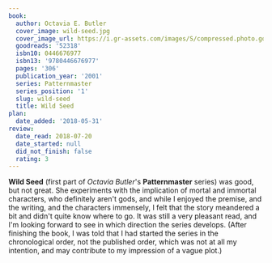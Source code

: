 ```yaml
---
book:
  author: Octavia E. Butler
  cover_image: wild-seed.jpg
  cover_image_url: https://i.gr-assets.com/images/S/compressed.photo.goodreads.com/books/1388462753l/52318.jpg
  goodreads: '52318'
  isbn10: 0446676977
  isbn13: '9780446676977'
  pages: '306'
  publication_year: '2001'
  series: Patternmaster
  series_position: '1'
  slug: wild-seed
  title: Wild Seed
plan:
  date_added: '2018-05-31'
review:
  date_read: 2018-07-20
  date_started: null
  did_not_finish: false
  rating: 3
---
```


**Wild Seed** (first part of *Octavia Butler*'s **Patternmaster** series) was good, but not great. She experiments with the implication of mortal and immortal characters, who definitely aren't gods, and while I enjoyed the premise, and the writing, and the characters immensely, I felt that the story meandered a bit and didn't quite know where to go. It was still a very pleasant read, and I'm looking forward to see in which direction the series develops. (After finishing the book, I was told that I had started the series in the chronological order, not the published order, which was not at all my intention, and may contribute to my impression of a vague plot.)
